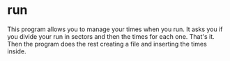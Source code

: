 # run
This program allows you to manage your times when you run.
It asks you if you divide your run in sectors and then the times for each one.
That's it.
Then the program does the rest creating a file and inserting the times inside.

